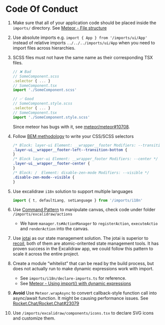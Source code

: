 # Code Of Conduct

1.  Make sure that all of your application code should be placed inside the `imports/` directory. See [Meteor - File structure](https://guide.meteor.com/structure.html#javascript-structure)

2.  Use absolute imports e.g. `import { App } from '/imports/ui/App'` instead of relative imports `../../../imports/ui/App` when you need to import files across hierarchies.

3.  SCSS files must not have the same name as their corresponding TSX files.

    ```typescript
    // ❌ Bad
    // SomeComponent.scss
    .selector { ... }
    // SomeComponent.tsx
    import './SomeComponent.scss'

    // ✅ Good
    // SomeComponent.style.scss
    .selector { ... }
    // SomeComponent.tsx
    import './SomeComponent.style.scss'
    ```

    Since meteor has bugs with it, see [meteor/meteor#10708](https://github.com/meteor/meteor/issues/10708).

4.  Follow [BEM methodology](https://getbem.com/introduction/) to write your CSS/SCSS selectors

    ```css
    /* Block: layer-ui Element: __wrapper__footer Modifiers: --transition-bottom */
    .layer-ui__wrapper__footer-left--transition-bottom {
    }
    /* Block layer-ui Element: __wrapper_footer Modifiers: --center */
    .layer-ui__wrapper__footer-center {
    }
    /* Block: /  Element: disable-zen-mode Modifiers: --visible */
    .disable-zen-mode--visible {
    }
    ```

5.  Use excalidraw `i18n` solution to support multiple languages

    ```typescript
    import { t, defaultLang, setLanguage } from '/imports/i18n'
    ```

6.  Use [Command Pattern](https://refactoring.guru/design-patterns/command) to manipulate canvas, check code under folder `/imports/excalidraw/actions`

    - We have `manager.ts#ActionManager` to `registerAction`, `executeActio` and `renderAction` into the canvas.

7.  Use [jotai](https://jotai.org/) as our state management solution. The jotai is superior to [recoil](https://recoiljs.org/), both of them are atomic-oritented state management tools. It has proven success in the Excalidraw app, we could follow this pattern to scale it across the entire project.

8.  Create a module “whitelist” that can be read by the build process, but does not actually run to make dynamic expressions work with import.

    - See `imports/i18n/declare-imports.ts` for reference.
    - See [Meteor - Using import() with dynamic expressions](https://docs.meteor.com/packages/dynamic-import.html#Using-import-with-dynamic-expressions)

9.  **Avoid** Use `Meteor.wrapAsync` to convert callback-style function call into async/await function. It might be causing performance issues. See [Rocket.Chat/Rocket.Chat#23079](https://github.com/RocketChat/Rocket.Chat/pull/23079)

10. Use `/imports/excalidraw/components/icons.tsx` to declare SVG icons and customize them.

